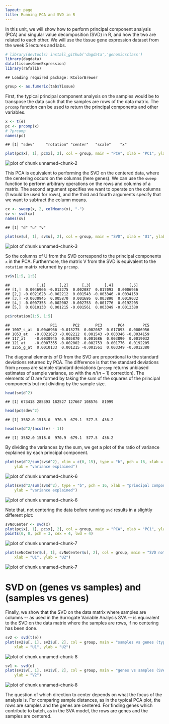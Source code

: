 ```yaml
---
layout: page
title: Running PCA and SVD in R
---
```





In this unit, we will show how to perform principal component analysis (PCA) and singular value decomposition (SVD) in R, and how the two are related to each other. We will use the tissue gene expression dataset from the week 5 lectures and labs.


```r
# library(devtools) install_github('dagdata','genomicsclass')
library(dagdata)
data(tissuesGeneExpression)
library(rafalib)
```

```
## Loading required package: RColorBrewer
```

```r
group <- as.fumeric(tab$Tissue)
```



First, the typical principal component analysis on the samples would be to transpose the data such that the samples are rows of the data matrix. The `prcomp` function can be used to return the principal components and other variables.


```r
x <- t(e)
pc <- prcomp(x)
# ?prcomp
names(pc)
```

```
## [1] "sdev"     "rotation" "center"   "scale"    "x"
```

```r
plot(pc$x[, 1], pc$x[, 2], col = group, main = "PCA", xlab = "PC1", ylab = "PC2")
```

![plot of chunk unnamed-chunk-2](figure/pca_svd-unnamed-chunk-2.png) 


This PCA is equivalent to performing the SVD on the centered data, where the centering occurs on the columns (here genes). We can use the `sweep` function to perform arbitrary operations on the rows and columns of a matrix. The second argument specifies we want to operate on the columns (1 would be used for rows), and the third and fourth arguments specify that we want to subtract the column means.


```r
cx <- sweep(x, 2, colMeans(x), "-")
sv <- svd(cx)
names(sv)
```

```
## [1] "d" "u" "v"
```

```r
plot(sv$u[, 1], sv$u[, 2], col = group, main = "SVD", xlab = "U1", ylab = "U2")
```

![plot of chunk unnamed-chunk-3](figure/pca_svd-unnamed-chunk-3.png) 


So the columns of U from the SVD correspond to the principal components `x` in the PCA. Furthermore, the matrix V from the SVD is equivalent to the `rotation` matrix returned by `prcomp`.


```r
sv$v[1:5, 1:5]
```

```
##            [,1]      [,2]      [,3]      [,4]       [,5]
## [1,]  0.0046966 -0.013275  0.002087  0.017093  0.0006956
## [2,] -0.0021623 -0.002212  0.001543 -0.003346 -0.0034159
## [3,] -0.0030945  0.005870  0.001686  0.003890  0.0019032
## [4,] -0.0007355 -0.002002 -0.002753  0.001776  0.0192205
## [5,]  0.0010133  0.001215 -0.001561  0.003349 -0.0012380
```

```r
pc$rotation[1:5, 1:5]
```

```
##                  PC1       PC2       PC3       PC4        PC5
## 1007_s_at  0.0046966 -0.013275  0.002087  0.017093  0.0006956
## 1053_at   -0.0021623 -0.002212  0.001543 -0.003346 -0.0034159
## 117_at    -0.0030945  0.005870  0.001686  0.003890  0.0019032
## 121_at    -0.0007355 -0.002002 -0.002753  0.001776  0.0192205
## 1255_g_at  0.0010133  0.001215 -0.001561  0.003349 -0.0012380
```


The diagonal elements of D from the SVD are proportional to the standard deviations returned by PCA. The difference is that the standard deviations from `prcomp` are sample standard deviations (`prcomp` returns unbiased estimates of sample variance, so with the $n / (n - 1)$ correction). The elements of D are formed by taking the sum of the squares of the principal components but not dividing by the sample size.


```r
head(sv$d^2)
```

```
## [1] 673418 285393 182527 127667 108576  81999
```

```r
head(pc$sdev^2)
```

```
## [1] 3582.0 1518.0  970.9  679.1  577.5  436.2
```

```r
head(sv$d^2/(ncol(e) - 1))
```

```
## [1] 3582.0 1518.0  970.9  679.1  577.5  436.2
```


By dividing the variances by the sum, we get a plot of the ratio of variance explained by each principal component.


```r
plot(sv$d^2/sum(sv$d^2), xlim = c(0, 15), type = "b", pch = 16, xlab = "principal components", 
    ylab = "variance explained")
```

![plot of chunk unnamed-chunk-6](figure/pca_svd-unnamed-chunk-61.png) 

```r
plot(sv$d^2/sum(sv$d^2), type = "b", pch = 16, xlab = "principal components", 
    ylab = "variance explained")
```

![plot of chunk unnamed-chunk-6](figure/pca_svd-unnamed-chunk-62.png) 


Note that, not centering the data before running `svd` results in a slightly different plot:


```r
svNoCenter <- svd(x)
plot(pc$x[, 1], pc$x[, 2], col = group, main = "PCA", xlab = "PC1", ylab = "PC2")
points(0, 0, pch = 3, cex = 4, lwd = 4)
```

![plot of chunk unnamed-chunk-7](figure/pca_svd-unnamed-chunk-71.png) 

```r
plot(svNoCenter$u[, 1], svNoCenter$u[, 2], col = group, main = "SVD not centered", 
    xlab = "U1", ylab = "U2")
```

![plot of chunk unnamed-chunk-7](figure/pca_svd-unnamed-chunk-72.png) 


# SVD on (genes vs samples) and (samples vs genes)

Finally, we show that the SVD on the data matrix where samples are columns -- as used in the Surrogate Variable Analysis SVA -- is equivalent to the SVD on the data matrix where the samples are rows, if no centering has been done. 



```r
sv2 <- svd(t(e))
plot(sv2$u[, 1], sv2$u[, 2], col = group, main = "samples vs genes (typical PCA)", 
    xlab = "U1", ylab = "U2")
```

![plot of chunk unnamed-chunk-8](figure/pca_svd-unnamed-chunk-81.png) 

```r
sv1 <- svd(e)
plot(sv1$v[, 1], sv1$v[, 2], col = group, main = "genes vs samples (SVA)", xlab = "V1", 
    ylab = "V2")
```

![plot of chunk unnamed-chunk-8](figure/pca_svd-unnamed-chunk-82.png) 


The question of which direction to center depends on what the focus of the analysis is. For comparing sample distances, as in the typical PCA plot, the rows are samples and the genes are centered. For finding genes which contribute to batch, as in the SVA model, the rows are genes and the samples are centered.



